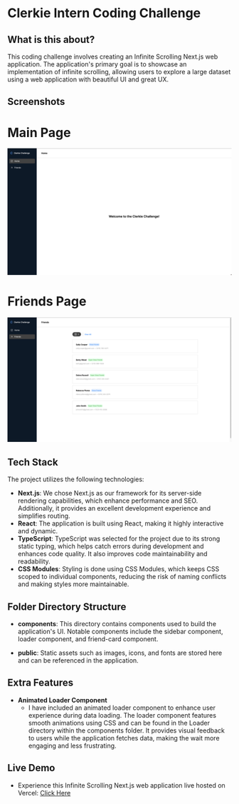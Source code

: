 # Clerkie Intern Coding Challenge

## What is this about?

This coding challenge involves creating an Infinite Scrolling Next.js web application. The application's primary goal is to showcase an implementation of infinite scrolling, allowing users to explore a large dataset using a web application with beautiful UI and great UX.

## Screenshots

# Main Page
![Clerkie Screenshot 1](/public/Clerkie_SS1.png)

# Friends Page
![Clerkie Screenshot 1](/public/Clerkie_SS2.png)

## Tech Stack

The project utilizes the following technologies:

- **Next.js**: We chose Next.js as our framework for its server-side rendering capabilities, which enhance performance and SEO. Additionally, it provides an excellent development experience and simplifies routing.
- **React**: The application is built using React, making it highly interactive and dynamic.
- **TypeScript**: TypeScript was selected for the project due to its strong static typing, which helps catch errors during development and enhances code quality. It also improves code maintainability and readability.
- **CSS Modules**: Styling is done using CSS Modules, which keeps CSS scoped to individual components, reducing the risk of naming conflicts and making styles more maintainable.

## Folder Directory Structure

- **components**: This directory contains components used to build the application's UI. Notable components include the sidebar component, loader component, and friend-card component.

- **public**: Static assets such as images, icons, and fonts are stored here and can be referenced in the application.

## Extra Features

- **Animated Loader Component**
  - I have included an animated loader component to enhance user experience during data loading. The loader component features smooth animations using CSS and can be found in the Loader directory within the components folder. It provides visual feedback to users while the application fetches data, making the wait more engaging and less frustrating.

## Live Demo

- Experience this Infinite Scrolling Next.js web application live hosted on Vercel: [Click Here](https://clerkie-intern-challenge-one.vercel.app/)

